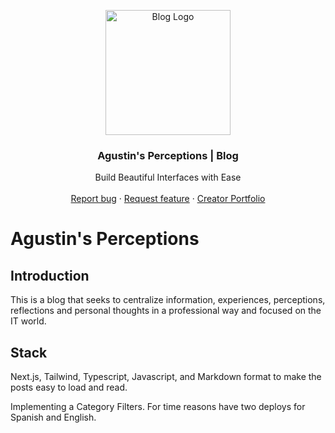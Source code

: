 <p align="center">
  <a href="https://en.blog.agustin.top/">
    <img src="https://res.cloudinary.com/draig/image/upload/v1721879796/portolio-personal/icqgvg2j7br8opbasotz.png" alt="Blog Logo" width="200" height="200">
  </a>
</p>
<h3 align="center">Agustin's Perceptions | Blog </h3>

<p align="center">
  Build Beautiful Interfaces with Ease
  <br>
  <br>
  <a href="https://github.com/nitdraig/blogs/issues">Report bug</a>
  ·
  <a href="https://github.com/nitdraig/blogs/issues">Request feature</a>
  ·
  <a href="https://agustin.top/">Creator Portfolio</a>
</p>

# Agustin's Perceptions

## Introduction
This is a blog that seeks to centralize information, experiences, perceptions, reflections and personal thoughts in a professional way and focused on the IT world.

## Stack
Next.js, Tailwind, Typescript, Javascript, and Markdown format to make the posts easy to load and read.

Implementing a Category Filters. For time reasons have two deploys for Spanish and English.

